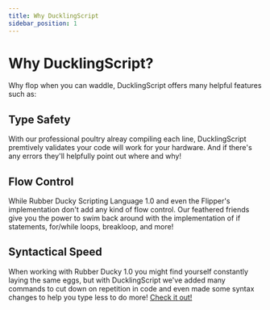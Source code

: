 ```yaml
---
title: Why DucklingScript
sidebar_position: 1
---
```


# Why DucklingScript?
Why flop when you can waddle, DucklingScript offers many helpful features such as:

## Type Safety
With our professional poultry alreay compiling each line, DucklingScript premtively validates your code will work for your hardware. And if there's any errors they'll helpfully point out where and why!

## Flow Control
While Rubber Ducky Scripting Language 1.0 and even the Flipper's implementation don't add any kind of flow control. Our feathered friends give you the power to swim back around with the implementation of if statements, for/while loops, breakloop, and more!

## Syntactical Speed
When working with Rubber Ducky 1.0 you might find yourself constantly laying the same eggs, but with DucklingScript we've added many commands to cut down on repetition in code and even made some syntax changes to help you type less to do more! [Check it out!](./syntax-changes)